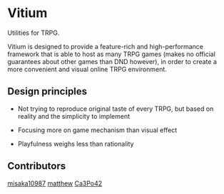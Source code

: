 # Vitium

Utilities for TRPG.

Vitium is designed to provide a feature-rich and high-performance framework that is able to host as many TRPG games (makes no official guarantees about other games than DND however), in order to create a more convenient and visual online TRPG environment.

## Design principles

- Not trying to reproduce original taste of every TRPG, but based on reality and the simplicity to implement

- Focusing more on game mechanism than visual effect

- Playfulness weighs less than rationality

## Contributors

[misaka10987](mailto:misaka10987@outlook.com) 
[matthew](mailto:matthew_1115@outlook.com) 
[Ca3Po42](mailto:lucaserdong@qq.com) 